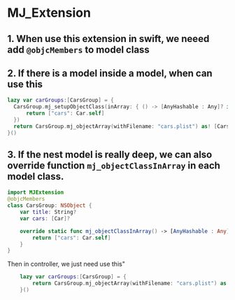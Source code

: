 # MJ_Extension

## 1. When use this extension in swift, we neeed add `@objcMembers` to model class

## 2. If there is a model inside a model, when can use this

```swift
lazy var carGroups:[CarsGroup] = {
  CarsGroup.mj_setupObjectClass(inArray: { () -> [AnyHashable : Any]? in
      return ["cars": Car.self]
  })
  return CarsGroup.mj_objectArray(withFilename: "cars.plist") as! [CarsGroup]
}()
```

## 3. If the nest model is really deep, we can also override function `mj_objectClassInArray` in each model class.

```swift
import MJExtension
@objcMembers
class CarsGroup: NSObject {
    var title: String?
    var cars: [Car]?

    override static func mj_objectClassInArray() -> [AnyHashable : Any]! {
        return ["cars": Car.self]
    }
}
```

Then in controller, we just need use this"

```swift
    lazy var carGroups:[CarsGroup] = {
        return CarsGroup.mj_objectArray(withFilename: "cars.plist") as! [CarsGroup]
    }()
```